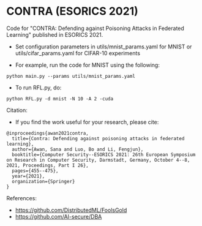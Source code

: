 # CONTRA (ESORICS 2021)
Code for "CONTRA: Defending against Poisoning Attacks in Federated Learning" published in ESORICS 2021.

* Set configuration parameters in utils/mnist_params.yaml for MNIST or utils/cifar_params.yaml for CIFAR-10 experiments

* For example, run the code for MNIST using the following:
```
python main.py --params utils/mnist_params.yaml

```
* To run RFL.py, do:

```
python RFL.py -d mnist -N 10 -A 2 -cuda
```

Citation:
* If you find the work useful for your research, please cite:

```
@inproceedings{awan2021contra,
  title={Contra: Defending against poisoning attacks in federated learning},
  author={Awan, Sana and Luo, Bo and Li, Fengjun},
  booktitle={Computer Security--ESORICS 2021: 26th European Symposium on Research in Computer Security, Darmstadt, Germany, October 4--8, 2021, Proceedings, Part I 26},
  pages={455--475},
  year={2021},
  organization={Springer}
}
```

References:
* https://github.com/DistributedML/FoolsGold
* https://github.com/AI-secure/DBA



